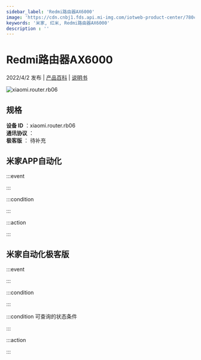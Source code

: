 ```yaml
---
sidebar_label: 'Redmi路由器AX6000'
image: 'https://cdn.cnbj1.fds.api.mi-img.com/iotweb-product-center/780c65fa9ef901ab3cd96e10daa65516_1638861404513.png?GalaxyAccessKeyId=AKVGLQWBOVIRQ3XLEW&Expires=9223372036854775807&Signature=LhSCZHBCpz+MT2q4k9jhGpuQh+Y='
keywords: '米家, 红米, Redmi路由器AX6000'
description : ''
---
```

# Redmi路由器AX6000

2022/4/2 发布 | [产品百科](https://home.mi.com/webapp/content/baike/product/index.html?model=xiaomi.router.rb06/) | [说明书](https://home.mi.com/views/introduction.html?model=xiaomi.router.rb06&region=cn)

![xiaomi.router.rb06](https://cdn.cnbj1.fds.api.mi-img.com/iotweb-product-center/780c65fa9ef901ab3cd96e10daa65516_1638861404513.png?GalaxyAccessKeyId=AKVGLQWBOVIRQ3XLEW&Expires=9223372036854775807&Signature=LhSCZHBCpz+MT2q4k9jhGpuQh+Y=)

## 规格  
> 
**设备 ID** ：xiaomi.router.rb06  
**通讯协议** ：  
**极客版**  ： 待补充 


## 米家APP自动化  

:::event  

:::

:::condition  

:::

:::action   

:::

## 米家自动化极客版  

:::event  

:::

:::condition  

:::

:::condition 可查询的状态条件  

:::

:::action  

:::

        
